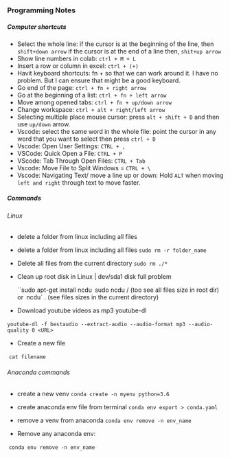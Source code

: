 ### Programming Notes

##### Computer shortcuts

- Select the whole line: if the cursor is at the beginning of the line, then `shift+down arrow` if the cursor is at the end of a line then, `shit+up arrow`
- Show line numbers in colab: `ctrl + M + L`
- Insert a row or column in excel: `ctrl + (+)`
-  Havit keyboard shortcuts: fn + so that we can work around it. I have no problem. But I can ensure that might be a good keyboard. 
- Go end of the page: `ctrl + fn + right arrow` 
- Go at the beginning of a list: `ctrl + fn + left arrow`
- Move among opened tabs: `ctrl + fn + up/down arrow` 
- Change workspace: `ctrl + alt + right/left arrow` 
- Selecting multiple place mouse cursor: press `alt + shift + D` and then use `up/down` arrow. 
- Vscode: select the same word in the whole file: point the cursor in any word that you want to select then press  `ctrl + D`
- Vscode: Open User Settings: `CTRL + ,`
- VSCode: Quick Open a File: `CTRL + P` 
- VScode: Tab Through Open Files: `CTRL + Tab`
- Vscode: Move File to Split Windows = `CTRL + \ `
- Vscode: Navigating Text/ move a line up or down: Hold `ALT` when moving `left and right` through text to move faster.  

##### Commands

###### Linux

- delete a folder from linux including all files

- delete a folder from linux including all files
  `sudo rm -r folder_name` 

- Delete all files from  the current directory 
  `sudo rm ./*` 

- Clean up root disk in Linux | dev/sda1 disk full problem

  ``sudo apt-get install ncdu`
  `sudo ncdu /  (too see all files size in root dir)`
  `or`
  `ncdu` . (see files sizes in the current directory)

- Download youtube videos as mp3 youtube-dl 

​      `youtube-dl -f bestaudio --extract-audio --audio-format mp3 --audio-quality 0 <URL>`

- Create a new file

​      `cat filename`



###### Anaconda commands

- create a new venv
  `conda create -n myenv python=3.6`

- create  anaconda env file from terminal 
  `conda env export > conda.yaml`

- remove a venv from anaconda
  `conda env remove -n env_name`

- Remove any anaconda env: 

​       `conda env remove -n env_name`

